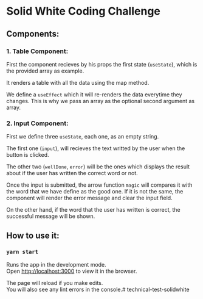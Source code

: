 # Solid White Coding Challenge

## Components:

### 1. Table Component:

First the component recieves by his props the first state (```useState```), which is the provided array as example.

It renders a table with all the data using the map method.

We define a ```useEffect``` which it will re-renders the data everytime they changes. This is why we pass an array as the optional second argument as array.

### 2. Input Component:

First we define three ```useState```, each one, as an empty string.

The first one (```input```), will recieves the text writted by the user when the button is clicked.

The other two (```wellDone```, ```error```) will be the ones which displays the result about if the user has written the correct word or not.

Once the input is submitted, the arrow function ```magic``` will compares it with the word that we have define as the good one. If it is not the same, the component will render the error message and clear the input field.

On the other hand, if the word that the user has written is correct, the successful message will be shown.

## How to use it:

### `yarn start`

Runs the app in the development mode.\
Open [http://localhost:3000](http://localhost:3000) to view it in the browser.

The page will reload if you make edits.\
You will also see any lint errors in the console.# technical-test-solidwhite
